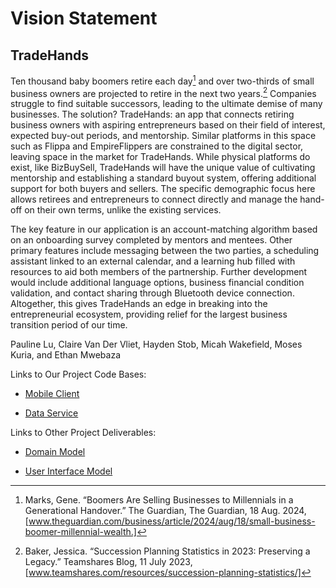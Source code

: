 # Vision Statement

## TradeHands

Ten thousand baby boomers retire each day[^1] and over two-thirds of small business owners are projected to retire in the next two years.[^2] Companies struggle to find suitable successors, leading to the ultimate demise of many businesses. The solution? TradeHands: an app that connects retiring business owners with aspiring entrepreneurs based on their field of interest, expected buy-out periods, and mentorship. Similar platforms in this space such as Flippa and EmpireFlippers are constrained to the digital sector, leaving space in the market for TradeHands. While physical platforms do exist, like BizBuySell, TradeHands will have the unique value of cultivating mentorship and establishing a standard buyout system, offering additional support for both buyers and sellers. The specific demographic focus here allows retirees and entrepreneurs to connect directly and manage the hand-off on their own terms, unlike the existing services.

The key feature in our application is an account-matching algorithm based on an onboarding survey completed by mentors and mentees. Other primary features include messaging between the two parties, a scheduling assistant linked to an external calendar, and a learning hub filled with resources to aid both members of the partnership. Further development would include additional language options, business financial condition validation, and contact sharing through Bluetooth device connection. Altogether, this gives TradeHands an edge in breaking into the entrepreneurial ecosystem, providing relief for the largest business transition period of our time. 

Pauline Lu, Claire Van Der Vliet, Hayden Stob, Micah Wakefield, Moses Kuria, and Ethan Mwebaza

Links to Our Project Code Bases:

* [Mobile Client](https://github.com/CS262-TradeHands/Client)

* [Data Service](https://github.com/CS262-TradeHands/Service)

Links to Other Project Deliverables:

* [Domain Model](images/TradeHandsDomain.png)

* [User Interface Model](images/IMG_7689.JPEG)

[^1]: Marks, Gene. “Boomers Are Selling Businesses to Millennials in a Generational Handover.” The Guardian, The Guardian, 18 Aug. 2024, [www.theguardian.com/business/article/2024/aug/18/small-business-boomer-millennial-wealth.]
[^2]: Baker, Jessica. “Succession Planning Statistics in 2023: Preserving a Legacy.” Teamshares Blog, 11 July 2023, [www.teamshares.com/resources/succession-planning-statistics/]
